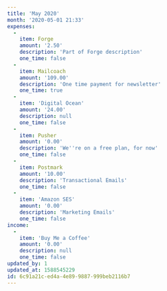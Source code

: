 ```yaml
---
title: 'May 2020'
month: '2020-05-01 21:33'
expenses:
  -
    item: Forge
    amount: '2.50'
    description: 'Part of Forge description'
    one_time: false
  -
    item: Mailcoach
    amount: '109.00'
    description: 'One time payment for newsletter'
    one_time: true
  -
    item: 'Digital Ocean'
    amount: '24.00'
    description: null
    one_time: false
  -
    item: Pusher
    amount: '0.00'
    description: 'We''re on a free plan, for now'
    one_time: false
  -
    item: Postmark
    amount: '10.00'
    description: 'Transactional Emails'
    one_time: false
  -
    item: 'Amazon SES'
    amount: '0.00'
    description: 'Marketing Emails'
    one_time: false
income:
  -
    item: 'Buy Me a Coffee'
    amount: '0.00'
    description: null
    one_time: false
updated_by: 1
updated_at: 1588545229
id: 6c91a21c-ed4a-4e89-9887-999beb2116b7
---
```

